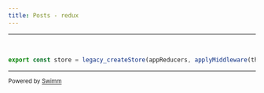 ```yaml
---
title: Posts - redux
---
```

<SwmSnippet path="/src/components/redux/store/redux.store.js" line="12">

---

&nbsp;

```javascript
export const store = legacy_createStore(appReducers, applyMiddleware(thunk));
```

---

</SwmSnippet>

<SwmMeta version="3.0.0" repo-id="Z2l0aHViJTNBJTNBaGUtZ3VpZGUtdG8tbW9kZXJuLXJlZHV4JTNBJTNBaGVzYW1oYWJpYmlo" repo-name="he-guide-to-modern-redux"><sup>Powered by [Swimm](https://app.swimm.io/)</sup></SwmMeta>
